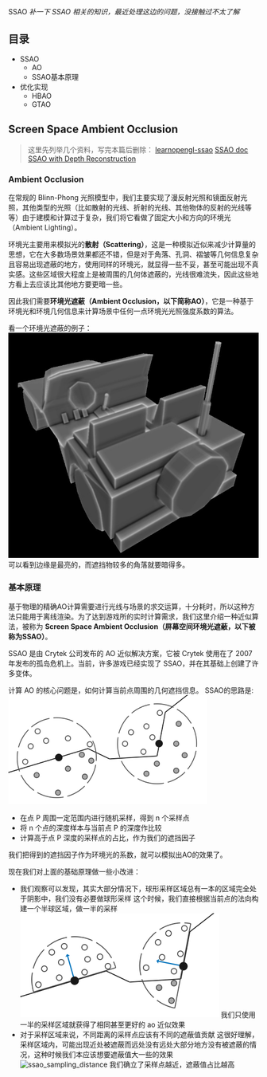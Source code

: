 SSAO
*补一下 SSAO 相关的知识，最近处理这边的问题，没接触过不太了解*

## 目录
+ SSAO
    + AO
    + SSAO基本原理
+ 优化实现
    + HBAO
    + GTAO

## Screen Space Ambient Occlusion

>这里先列举几个资料，写完本篇后删除：
>[learnopengl-ssao](https://learnopengl-cn.github.io/05%20Advanced%20Lighting/09%20SSAO/)
>[SSAO doc](https://ogldev.org/www/tutorial45/tutorial45.html)
>[SSAO with Depth Reconstruction](https://ogldev.org/www/tutorial46/tutorial46.html)

### Ambient Occlusion
在常规的 Blinn-Phong 光照模型中，我们主要实现了漫反射光照和镜面反射光照，其他类型的光照（比如散射的光线、折射的光线、其他物体的反射的光线等等）由于建模和计算过于复杂，我们将它看做了固定大小和方向的环境光（Ambient Lighting）。

环境光主要用来模拟光的**散射（Scattering）**，这是一种模拟近似来减少计算量的思想，它在大多数场景效果都还不错，但是对于角落、孔洞、褶皱等几何信息复杂且容易出现遮蔽的地方，使用同样的环境光，就显得一些不妥，甚至可能出现不真实感。这些区域很大程度上是被周围的几何体遮蔽的，光线很难流失，因此这些地方看上去应该比其他地方要更暗一些。

因此我们需要**环境光遮蔽（Ambient Occlusion，以下简称AO）**，它是一种基于环境光和环境几何信息来计算场景中任何一点环境光光照强度系数的算法。

看一个环境光遮蔽的例子：
![ao](./images/ao.jpg)
可以看到边缘是最亮的，而遮挡物较多的角落就要暗得多。

### 基本原理
基于物理的精确AO计算需要进行光线与场景的求交运算，十分耗时，所以这种方法只能用于离线渲染。为了达到游戏所的实时计算需求，我们这里介绍一种近似算法，被称为 **Screen Space Ambient Occlusion（屏幕空间环境光遮蔽，以下被称为SSAO）**。

SSAO 是由 Crytek 公司发布的 AO 近似解决方案，它被 Crytek 使用在了 2007 年发布的孤岛危机上。当前，许多游戏已经实现了 SSAO，并在其基础上创建了许多变体。

计算 AO 的核心问题是，如何计算当前点周围的几何遮挡信息。
SSAO的思路是:
![ssao_crysis_circle](./images/ssao_crysis_circle.png)
+ 在点 P 周围一定范围内进行随机采样，得到 n 个采样点
+ 将 n 个点的深度样本与当前点 P 的深度作比较
+ 计算高于点 P 深度的采样点的占比，作为我们的遮挡因子

我们把得到的遮挡因子作为环境光的系数，就可以模拟出AO的效果了。

现在我们对上面的基础原理做一些小改进：
+ 我们观察可以发现，其实大部分情况下，球形采样区域总有一本的区域完全处于阴影中，我们没有必要做球形采样
    这个时候，我们直接根据当前点的法向构建一个半球区域，做一半的采样
    ![ssao_hemisphere](./images/ssao_hemisphere.png)
    我们只使用一半的采样区域就获得了相同甚至更好的 ao 近似效果
+ 对于采样区域来说，不同距离的采样点应该有不同的遮蔽值贡献
    这很好理解，采样区域内，可能出现近处被遮蔽而远处没有远处大部分地方没有被遮蔽的情况，这种时候我们本应该想要遮蔽值大一些的效果
    ![ssao_sampling_distance](./images/ssao_sampling_distance.png)
    我们确立了采样点越近，遮蔽值占比越高